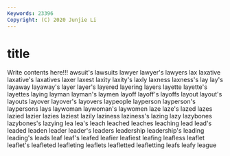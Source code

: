```yaml
---
Keywords: 23396
Copyright: (C) 2020 Junjie Li
---
```


# title

Write contents here!!!
awsuit's 
lawsuits 
lawyer 
lawyer's
lawyers 
lax 
laxative 
laxative's 
laxatives 
laxer 
laxest 
laxity 
laxity's 
laxly
laxness 
laxness's 
lay 
lay's 
layaway 
layaway's 
layer 
layer's 
layered 
layering
layers 
layette 
layette's 
layettes 
laying 
layman 
layman's 
laymen 
layoff 
layoff's
layoffs 
layout 
layout's 
layouts 
layover 
layover's 
layovers 
laypeople 
layperson 
layperson's
laypersons 
lays 
laywoman 
laywoman's 
laywomen 
laze 
laze's 
lazed 
lazes 
lazied
lazier 
lazies 
laziest 
lazily 
laziness 
laziness's 
lazing 
lazy 
lazybones 
lazybones's
lazying 
lea 
lea's 
leach 
leached 
leaches 
leaching 
lead 
lead's 
leaded
leaden 
leader 
leader's 
leaders 
leadership 
leadership's 
leading 
leading's 
leads 
leaf
leaf's 
leafed 
leafier 
leafiest 
leafing 
leafless 
leaflet 
leaflet's 
leafleted 
leafleting
leaflets 
leafletted 
leafletting 
leafs 
leafy 
league 

